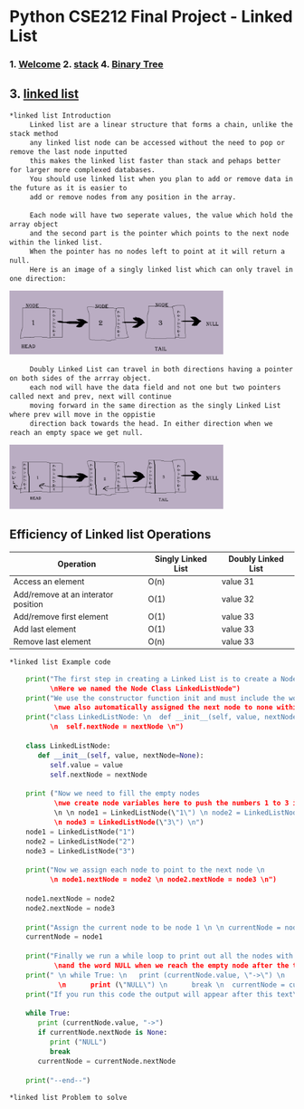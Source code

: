 <!--- 👋 Hi, I’m @moscarelloscott
- 👀 I’m interested in ...
- 🌱 I’m currently learning ...
- 💞️ I’m looking to collaborate on ...
- 📫 How to reach me ...


moscarelloscott/moscarelloscott is a ✨ special ✨ repository because its `README.md` (this file) appears on your GitHub profile.
You can click the Preview link to take a look at your changes.
--->
# Python CSE212 Final Project - Linked List

### 1. [Welcome](https://github.com/moscarelloscott/moscarelloscott/blob/main/CSE212.md) 2. [stack](https://github.com/moscarelloscott/moscarelloscott/blob/main/stack.md)  4. [Binary Tree](https://github.com/moscarelloscott/moscarelloscott/blob/main/binarytree.md)
    
## 3. [linked list](https://github.com/moscarelloscott/moscarelloscott/blob/main/linkedlist.md)
    *linked list Introduction
         Linked list are a linear structure that forms a chain, unlike the stack method 
         any linked list node can be accessed without the need to pop or remove the last node inputted
         this makes the linked list faster than stack and pehaps better for larger more complexed databases.
         You should use linked list when you plan to add or remove data in the future as it is easier to
         add or remove nodes from any position in the array.
         
         Each node will have two seperate values, the value which hold the array object 
         and the second part is the pointer which points to the next node within the linked list.
         When the pointer has no nodes left to point at it will return a null.
         Here is an image of a singly linked list which can only travel in one direction:
  <img src="images/LinkedList1.png" width="75%" height="25%">
  
         Doubly Linked List can travel in both directions having a pointer on both sides of the arrray object.
         each nod will have the data field and not one but two pointers called next and prev, next will continue
         moving forward in the same direction as the singly Linked List where prev will move in the oppistie 
         direction back towards the head. In either direction when we reach an empty space we get null.
   <img src="images/DoublyLinkedList.png" width="75%" height="25%">
  
 Efficiency of Linked list Operations
---------------------------------------------------------------------------
   
   Operation                        | Singly Linked List | Doubly Linked List
----------------------------------- | ------------------ | -----------------
Access an element                   | O(n)               | value 31
Add/remove at an interator position | O(1)               | value 32
Add/remove first element            | O(1)               | value 33
Add last element                    | O(1)               | value 33
Remove last element                 | O(n)               | value 33
  
    *linked list Example code
    
~~~Python
    print("The first step in creating a Linked List is to create a Node Class 
          \nHere we named the Node Class LinkedListNode")
    print("We use the constructor function init and must include the word self in the parenthesis 
           \nwe also automatically assigned the next node to none within this construtor function\n")
    print("class LinkedListNode: \n  def __init__(self, value, nextNode=None): \n  self.value = value 
          \n  self.nextNode = nextNode \n")

    class LinkedListNode:
       def __init__(self, value, nextNode=None):
          self.value = value
          self.nextNode = nextNode

    print ("Now we need to fill the empty nodes 
           \nwe create node variables here to push the numbers 1 to 3 into 3 different nodes 
           \n \n node1 = LinkedListNode(\"1\") \n node2 = LinkedListNode(\"2\") 
           \n node3 = LinkedListNode(\"3\") \n")       
    node1 = LinkedListNode("1")
    node2 = LinkedListNode("2")
    node3 = LinkedListNode("3")

    print("Now we assign each node to point to the next node \n  
          \n node1.nextNode = node2 \n node2.nextNode = node3 \n")

    node1.nextNode = node2
    node2.nextNode = node3

    print("Assign the current node to be node 1 \n \n currentNode = node1\n")
    currentNode = node1

    print("Finally we run a while loop to print out all the nodes with data inside them
           \nand the word NULL when we reach the empty node after the tail \n")
    print(" \n while True: \n   print (currentNode.value, \"->\") \n   if currentNode.nextNode is None:
            \n      print (\"NULL\") \n      break \n  currentNode = currentNode.nextNode \n")
    print("If you run this code the output will appear after this text\n")

    while True:
       print (currentNode.value, "->")
       if currentNode.nextNode is None:
          print ("NULL")
          break
       currentNode = currentNode.nextNode
    
    print("--end--")
~~~
    *linked list Problem to solve



<!---[VIDEO](https://moscarelloscott.github.io/project/index.html)--->
